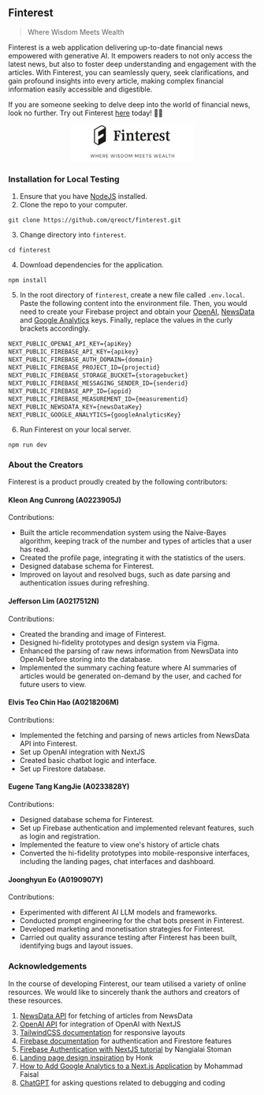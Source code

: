 ## Finterest
> Where Wisdom Meets Wealth

Finterest is a web application delivering up-to-date financial news empowered with generative AI. It empowers readers to not only access the latest news, but also to foster deep understanding and engagement with the articles. With Finterest, you can seamlessly query, seek clarifications, and gain profound insights into every article, making complex financial information easily accessible and digestible.

If you are someone seeking to delve deep into the world of financial news, look no further. Try out Finterest [here](https://finterest3216.vercel.app/) today! 💸📰


 <p align="center">
    <img src="public/assets/readme-logo.png" width="250" />
   </p>



### Installation for Local Testing
1. Ensure that you have [NodeJS](https://nodejs.org/en) installed. 
2. Clone the repo to your computer.
```
git clone https://github.com/qreoct/finterest.git
```
3. Change directory into `finterest`.
```
cd finterest
```
4. Download dependencies for the application.
```
npm install
```
5. In the root directory of `finterest`, create a new file called `.env.local`. Paste the following content into the environment file. Then, you would need to create your Firebase project and obtain your [OpenAI](https://platform.openai.com/), [NewsData](https://newsdata.io/) and [Google Analytics](https://analytics.google.com/) keys. Finally, replace the values in the curly brackets accordingly. 
```
NEXT_PUBLIC_OPENAI_API_KEY={apiKey}
NEXT_PUBLIC_FIREBASE_API_KEY={apikey}
NEXT_PUBLIC_FIREBASE_AUTH_DOMAIN={domain}
NEXT_PUBLIC_FIREBASE_PROJECT_ID={projectid}
NEXT_PUBLIC_FIREBASE_STORAGE_BUCKET={storagebucket}
NEXT_PUBLIC_FIREBASE_MESSAGING_SENDER_ID={senderid}
NEXT_PUBLIC_FIREBASE_APP_ID={appid}
NEXT_PUBLIC_FIREBASE_MEASUREMENT_ID={measurementid}
NEXT_PUBLIC_NEWSDATA_KEY={newsDataKey}
NEXT_PUBLIC_GOOGLE_ANALYTICS={googleAnalyticsKey}
```
6. Run Finterest on your local server.
```
npm run dev
```

### About the Creators
Finterest is a product proudly created by the following contributors:

#### Kleon Ang Cunrong (A0223905J)
Contributions:
- Built the article recommendation system using the Naive-Bayes algorithm, keeping track of the number and types of articles that a user has read.
- Created the profile page, integrating it with the statistics of the users.
- Designed database schema for Finterest.
- Improved on layout and resolved bugs, such as date parsing and authentication issues during refreshing.

#### Jefferson Lim (A0217512N)
Contributions:
- Created the branding and image of Finterest.
- Designed hi-fidelity prototypes and design system via Figma.
- Enhanced the parsing of raw news information from NewsData into OpenAI before storing into the database.
- Implemented the summary caching feature where AI summaries of articles would be generated on-demand by the user, and cached for future users to view.

#### Elvis Teo Chin Hao (A0218206M)
Contributions:
- Implemented the fetching and parsing of news articles from NewsData API into Finterest.
- Set up OpenAI integration with NextJS
- Created basic chatbot logic and interface.
- Set up Firestore database.

#### Eugene Tang KangJie (A0233828Y)
Contributions:
- Designed database schema for Finterest.
- Set up Firebase authentication and implemented relevant features, such as login and registration.
- Implemented the feature to view one's history of article chats
- Converted the hi-fidelity prototypes into mobile-responsive interfaces, including the landing pages, chat interfaces and dashboard.

#### Joonghyun Eo (A0190907Y)
Contributions:
- Experimented with different AI LLM models and frameworks.
- Conducted prompt engineering for the chat bots present in Finterest.
- Developed marketing and monetisation strategies for Finterest.
- Carried out quality assurance testing after Finterest has been built, identifying bugs and layout issues.


### Acknowledgements
In the course of developing Finterest, our team utilised a variety of online resources. We would like to sincerely thank the authors and creators of these resources.

1. [NewsData API](https://newsdata.io/documentation) for fetching of articles from NewsData
2. [OpenAI API](https://platform.openai.com/docs/libraries/node-js-library) for integration of OpenAI with NextJS
3. [TailwindCSS documentation](https://v2.tailwindcss.com/docs) for responsive layouts
4. [Firebase documentation](https://firebase.google.com/docs/firestore) for authentication and Firestore features
5. [Firebase Authentication with NextJS tutorial](https://www.stoman.me/articles/nextjs-firebase-auth) by Nangialai Stoman
6. [Landing page design inspiration](https://onepagelove.com/honk) by Honk
7. [How to Add Google Analytics to a Next.js Application](https://www.mohammadfaisal.dev/blog/add-google-analytics-to-nextjs) by Mohammad Faisal
8. [ChatGPT](https://chat.openai.com/) for asking questions related to debugging and coding



